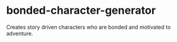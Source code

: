 # bonded-character-generator
Creates story driven characters who are bonded and motivated to adventure.
